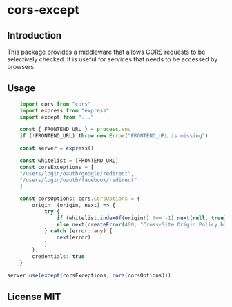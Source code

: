 # cors-except

## Introduction

This package provides a middleware that allows CORS requests to be selectively checked.
It is useful for services that needs to be accessed by browsers.

## Usage

```ts
    import cors from "cors"
    import express from "express"
    import except from "..."

    const { FRONTEND_URL } = process.env
    if (!FRONTEND_URL) throw new Error("FRONTEND_URL is missing")

    const server = express()

    const whitelist = [FRONTEND_URL]
    const corsExceptions = [
    "/users/login/oauth/google/redirect",
    "/users/login/oauth/facebook/redirect"
    ]

    const corsOptions: cors.CorsOptions = {
        origin: (origin, next) => {
            try {
                if (whitelist.indexOf(origin!) !== -1) next(null, true)
                else next(createError(400, "Cross-Site Origin Policy blocked your request"))
            } catch (error: any) {
                next(error)
            }
        },
        credentials: true
    }

server.use(except(corsExceptions, cors(corsOptions)))
```
    
## License MIT
